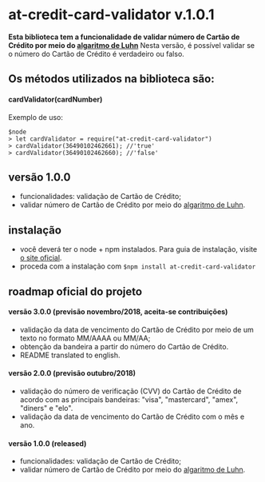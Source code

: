 # at-credit-card-validator v.1.0.1

**Esta biblioteca tem a funcionalidade de validar número de Cartão de Crédito por meio do [algaritmo de Luhn](https://en.wikipedia.org/wiki/Luhn_algorithm)**
Nesta versão, é possível validar se o número do Cartão de Crédito é verdadeiro ou falso.


## Os métodos utilizados na biblioteca são:

#### **cardValidator(cardNumber)**

Exemplo de uso:

```
$node
> let cardValidator = require("at-credit-card-validator")
> cardValidator(36490102462661); //'true'
> cardValidator(36490102462660); //'false'
```


## versão 1.0.0

- funcionalidades: validação de Cartão de Crédito;
- validar número de Cartão de Crédito por meio do [algaritmo de Luhn](https://en.wikipedia.org/wiki/Luhn_algorithm).


## instalação

- você deverá ter o node + npm instalados. Para guia de instalação, visite [o site oficial](https://www.npmjs.com/get-npm).
- proceda com a instalação com `$npm install at-credit-card-validator`


## roadmap oficial do projeto

#### versão 3.0.0 (previsão novembro/2018, aceita-se contribuições)
- validação da data de vencimento do Cartão de Crédito por meio de um texto no formato MM/AAAA ou MM/AA;
- obtenção da bandeira a partir do número do Cartão de Crédito.
- README translated to english.

#### versão 2.0.0 (previsão outubro/2018)
- validação do número de verificação (CVV) do Cartão de Crédito de acordo com as principais bandeiras: "visa", "mastercard", "amex", "diners" e "elo".
- validação da data de vencimento do Cartão de Crédito com o mês e ano.

#### versão 1.0.0 (released)
- funcionalidades: validação de Cartão de Crédito;
- validar número de Cartão de Crédito por meio do [algaritmo de Luhn](https://en.wikipedia.org/wiki/Luhn_algorithm).